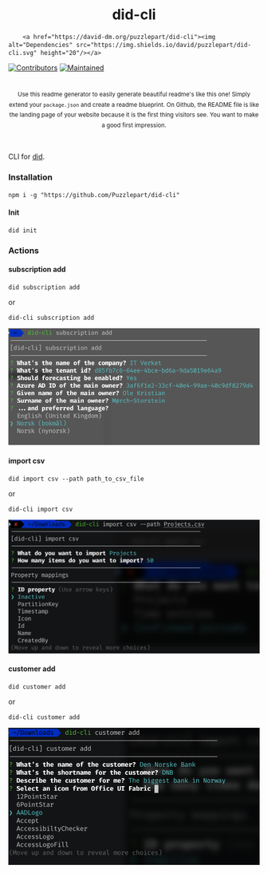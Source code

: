 <!-- ⚠️ This README has been generated from the file(s) "blueprint.md" ⚠️--><h1 align="center">did-cli</h1> <p align="center">
		<a href="https://david-dm.org/puzzlepart/did-cli"><img alt="Dependencies" src="https://img.shields.io/david/puzzlepart/did-cli.svg" height="20"/></a>
<a href="https://github.com/puzzlepart/did-cli/graphs/contributors"><img alt="Contributors" src="https://img.shields.io/github/contributors/puzzlepart/did-cli.svg" height="20"/></a>
<a href="https://github.com/andreasbm/readme/graphs/commit-activity"><img alt="Maintained" src="https://img.shields.io/badge/Maintained%3F-yes-green.svg" height="20"/></a>
	</p>
 <p align="center">
  <b></b></br>
  <sub>Use this readme generator to easily generate beautiful readme's like this one! Simply extend your <code>package.json</code> and create a readme blueprint. On Github, the README file is like the landing page of your website because it is the first thing visitors see. You want to make a good first impression.<sub>
</p>

<br />


CLI for [did](https://github.com/Puzzlepart/did).

### Installation

```shell
npm i -g "https://github.com/Puzzlepart/did-cli"
```


#### Init

```shell
did init
```



### Actions

#### subscription add

```shell
did subscription add
```

or

```shell
did-cli subscription add
```



![image-20210311092849679](assets/image-20210311092849679.png)

#### import csv

```shell
did import csv --path path_to_csv_file
```

or

```shell
did-cli import csv
```


![image-20210311092955701](assets/image-20210311092955701.png)

#### customer add

```shell
did customer add
```

or

```shell
did-cli customer add
```

![image-20210311093034792](assets/image-20210311093034792.png)
